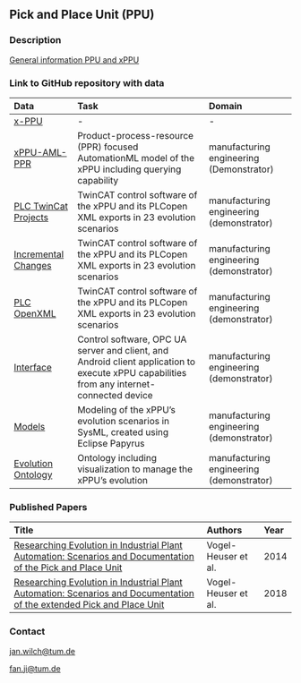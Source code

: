 ## Pick and Place Unit (PPU)

### Description
[General information PPU and xPPU](https://www.mec.ed.tum.de/ais/forschung/demonstratoren/ppu/)

### Link to GitHub repository with data
| Data     | Task       | Domain |
|:-|:-|:-|
| [x-PPU](https://github.com/x-PPU) | - | - |
| [xPPU-AML-PPR](https://github.com/x-PPU/xPPU-AML-PPR) | Product-process-resource (PPR) focused AutomationML model of the xPPU including querying capability| manufacturing engineering (Demonstrator) |
| [PLC TwinCat Projects](https://github.com/x-PPU/PLC_TwinCAT_Projects) | TwinCAT control software of the xPPU and its PLCopen XML exports in 23 evolution scenarios| manufacturing engineering (demonstrator) |
| [Incremental Changes](https://github.com/x-PPU/Incremental_Changes) | TwinCAT control software of the xPPU and its PLCopen XML exports in 23 evolution scenarios| manufacturing engineering (demonstrator) |
| [PLC OpenXML](https://github.com/x-PPU/PLCOpenXML) | TwinCAT control software of the xPPU and its PLCopen XML exports in 23 evolution scenarios| manufacturing engineering (demonstrator) |
| [Interface](https://github.com/x-PPU/I4.0_Interface) | Control software, OPC UA server and client, and Android client application to execute xPPU capabilities from any internet-connected device | manufacturing engineering (demonstrator) |
| [Models](https://github.com/x-PPU/Models) | Modeling of the xPPU’s evolution scenarios in SysML, created using Eclipse Papyrus | manufacturing engineering (demonstrator) |
| [Evolution Ontology](https://github.com/x-PPU/Evolution-Ontology) | Ontology including visualization to manage the xPPU’s evolution | manufacturing engineering (demonstrator) |


### Published Papers

| Title    | Authors       | Year |
|:-|:-|:-|
|[Researching Evolution in Industrial Plant Automation: Scenarios and Documentation of the Pick and Place Unit](https://mediatum.ub.tum.de/node?id=1208973) | Vogel-Heuser et al. | 2014 |
|[Researching Evolution in Industrial Plant Automation: Scenarios and Documentation of the extended Pick and Place Unit](https://mediatum.ub.tum.de/node?id=1468863) | Vogel-Heuser et al. | 2018 |

### Contact
jan.wilch@tum.de

fan.ji@tum.de

